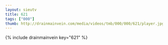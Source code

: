 ```yaml
--- 
layout: sieutv
title: 621
tags: ["000"]
thumb: http://drainmainvein.com/media/videos/tmb/000/000/621/player.jpg
---
```

{% include drainmainvein key="621" %} 
